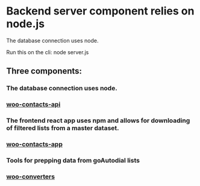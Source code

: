 # Backend server component relies on node.js

The database connection uses node.  

Run this on the cli:
    node server.js

## Three components:  

### The database connection uses node.  
### [woo-contacts-api](https://github.com/menached/woo-contacts-api)  
### The frontend react app uses npm and allows for downloading of filtered lists from a master dataset.  
### [woo-contacts-app](https://github.com/menached/woo-contacts-app)  
### Tools for prepping data from goAutodial lists  
### [woo-converters](https://github.com/menached/woo-converters)  
